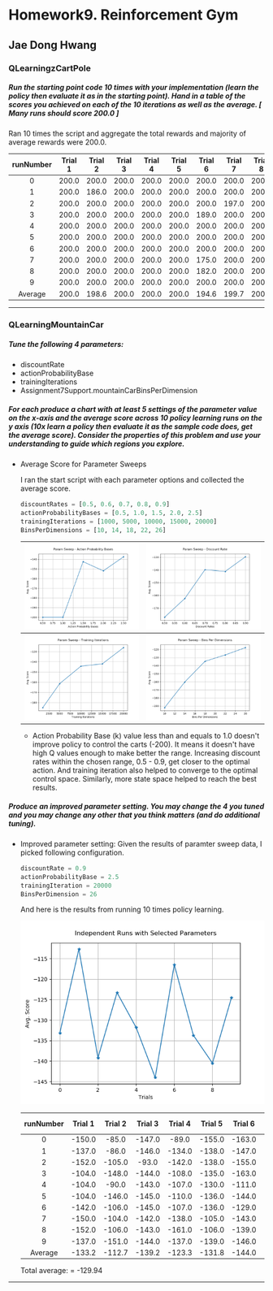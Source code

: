 # Homework9. Reinforcement Gym

## Jae Dong Hwang

### QLearningzCartPole

##### Run the starting point code 10 times with your implementation (learn the policy then evaluate it as in the starting point). Hand in a table of the scores you achieved on each of the 10 iterations as well as the average. [ Many runs should score 200.0 ]

Ran 10 times the script and aggregate the total rewards and majority of average rewards were 200.0.

  | runNumber | Trial 1 | Trial 2 | Trial 3 | Trial 4 | Trial 5 | Trial 6 | Trial 7 | Trial 8 | Trial 9 | Trial 10 |
  |:-:|:-:|:-:|:-:|:-:|:-:|:-:|:-:|:-:|:-:|:-:|
  |0|200.0|200.0|200.0|200.0|200.0|200.0|200.0|200.0|200.0|200.0|
  |1|200.0|186.0|200.0|200.0|200.0|200.0|200.0|200.0|128.0|200.0|
  |2|200.0|200.0|200.0|200.0|200.0|200.0|197.0|200.0|200.0|200.0|
  |3|200.0|200.0|200.0|200.0|200.0|189.0|200.0|200.0|200.0|200.0|
  |4|200.0|200.0|200.0|200.0|200.0|200.0|200.0|200.0|125.0|200.0|
  |5|200.0|200.0|200.0|200.0|200.0|200.0|200.0|200.0|123.0|200.0|
  |6|200.0|200.0|200.0|200.0|200.0|200.0|200.0|200.0|168.0|200.0|
  |7|200.0|200.0|200.0|200.0|200.0|175.0|200.0|200.0|119.0|200.0|
  |8|200.0|200.0|200.0|200.0|200.0|182.0|200.0|200.0|129.0|200.0|
  |9|200.0|200.0|200.0|200.0|200.0|200.0|200.0|200.0|200.0|200.0|
  | Average |200.0|198.6|200.0|200.0|200.0|194.6|199.7|200.0|159.2|200.0|

***

### QLearningMountainCar

##### Tune the following 4 parameters:

* discountRate
* actionProbabilityBase
* trainingIterations
* Assignment7Support.mountainCarBinsPerDimension

##### For each produce a chart with at least 5 settings of the parameter value on the x-axis and the average score across 10 policy learning runs on the y axis (10x learn a policy then evaluate it as the sample code does, get the average score). Consider the properties of this problem and use your understanding to guide which regions you explore.


* Average Score for Parameter Sweeps
  
  I ran the start script with each parameter options and collected the average score.

  ```python
  discountRates = [0.5, 0.6, 0.7, 0.8, 0.9]  
  actionProbabilityBases = [0.5, 1.0, 1.5, 2.0, 2.5] 
  trainingIterations = [1000, 5000, 10000, 15000, 20000]
  BinsPerDimensions = [10, 14, 18, 22, 26]
  ```

  |![mt_cart_actionProbabilityBases](img/mt_cart_actionProbabilityBases.png) | ![mt_cart_discountrate](img/mt_cart_discountrate.png)|
  |-|-|
  | ![mt_cart_trainingIterations](img/mt_cart_trainingIterations.png)| ![mt_cart_BinsPerDimensions](img/mt_cart_BinsPerDimensions.png)|

  * Action Probability Base (k) value less than and equals to 1.0  doesn't improve policy to control the carts (-200). It means it doesn't have high Q values enough to make better the range. Increasing discount rates within the chosen range, 0.5 - 0.9, get closer to the optimal action. And training iteration also helped to converge to the optimal control space. Similarly, more state space helped to reach the best results.

##### Produce an improved parameter setting. You may change the 4 you tuned and you may change any other that you think matters (and do additional tuning).
* Improved parameter setting:
  Given the results of paramter sweep data, I picked following configuration.

  ```python
  discountRate = 0.9
  actionProbabilityBase = 2.5
  trainingIteration = 20000
  BinsPerDimension = 26
  ```
  And here is the results from running 10 times policy learning.

  ![](img/mt_cart_best_params.png)

  | runNumber | Trial 1 | Trial 2 | Trial 3 | Trial 4 | Trial 5 | Trial 6 | Trial 7 | Trial 8 | Trial 9 | Trial 10 |
  |:-:|:-:|:-:|:-:|:-:|:-:|:-:|:-:|:-:|:-:|:-:|
  |0|-150.0|-85.0|-147.0|-89.0|-155.0|-163.0|-138.0|-151.0|-136.0|-145.0|
  |1|-137.0|-86.0|-146.0|-134.0|-138.0|-147.0|-97.0|-143.0|-153.0|-138.0|
  |2|-152.0|-105.0|-93.0|-142.0|-138.0|-155.0|-147.0|-140.0|-136.0|-147.0|
  |3|-104.0|-148.0|-144.0|-108.0|-135.0|-163.0|-94.0|-151.0|-149.0|-89.0|
  |4|-104.0|-90.0|-143.0|-107.0|-130.0|-111.0|-106.0|-142.0|-142.0|-139.0|
  |5|-104.0|-146.0|-145.0|-110.0|-136.0|-144.0|-137.0|-88.0|-152.0|-91.0|
  |6|-142.0|-106.0|-145.0|-107.0|-136.0|-129.0|-139.0|-149.0|-109.0|-137.0|
  |7|-150.0|-104.0|-142.0|-138.0|-105.0|-143.0|-94.0|-143.0|-138.0|-88.0|
  |8|-152.0|-106.0|-143.0|-161.0|-106.0|-139.0|-107.0|-85.0|-154.0|-135.0|
  |9|-137.0|-151.0|-144.0|-137.0|-139.0|-146.0|-106.0|-145.0|-136.0|-136.0|
  | Average |-133.2|-112.7|-139.2|-123.3|-131.8|-144.0|-116.5|-133.7|-140.5|-124.5|
  
  Total average: = -129.94

***